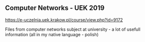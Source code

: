 Computer Networks - UEK 2019
---------------------------

https://e-uczelnia.uek.krakow.pl/course/view.php?id=9172

Files from computer networks subject at university - a lot of usefull information (all in my native language - polish)
